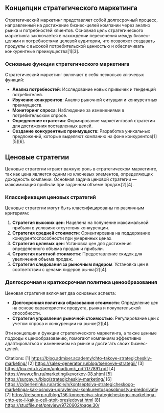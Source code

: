 ## Концепции стратегического маркетинга

Стратегический маркетинг представляет собой долгосрочный процесс, направленный на достижение бизнес-целей компании через анализ рынка и потребностей клиентов. Основная цель стратегического маркетинга заключается в нахождении пересечения между бизнес-целями и потребностями целевой аудитории, что позволяет создавать продукты с высокой потребительской ценностью и обеспечивать конкурентные преимущества[1][3].

### Основные функции стратегического маркетинга

Стратегический маркетинг включает в себя несколько ключевых функций:

- **Анализ потребностей**: Исследование новых привычек и тенденций потребителей.
- **Изучение конкурентов**: Анализ рыночной ситуации и конкурентных преимуществ.
- **Мониторинг спроса**: Наблюдение за изменениями в потребительском спросе.
- **Определение стратегии**: Формирование маркетинговой стратегии для достижения поставленных целей.
- **Создание конкурентных преимуществ**: Разработка уникальных предложений, которые выделяют компанию на фоне конкурентов[1][5][6].

## Ценовые стратегии

Ценовые стратегии играют важную роль в стратегическом маркетинге, так как цена является одним из ключевых элементов, определяющих доходность компании. Основная задача ценовой стратегии — максимизация прибыли при заданном объеме продаж[2][4].

### Классификация ценовых стратегий

Ценовые стратегии могут быть классифицированы по различным критериям:

1. **Стратегия высоких цен**: Нацелена на получение максимальной прибыли в условиях отсутствия конкуренции.
2. **Стратегия средней стоимости**: Ориентирована на поддержание конкурентоспособности при умеренных ценах.
3. **Стратегия целевых цен**: Установка цен для достижения определенного объема продаж и прибыли.
4. **Стратегия льготной стоимости**: Предоставление скидок для увеличения объема продаж.
5. **Стратегия следования за рыночным лидером**: Установка цен в соответствии с ценами лидеров рынка[2][4].

### Долгосрочная и краткосрочная политика ценообразования

Ценовая стратегия включает два основных аспекта:

- **Долгосрочная политика образования стоимости**: Определение цен на основе характеристик продукта, рынка и покупательской способности.
- **Стратегия управления рыночной стоимостью**: Регулирование цен с учетом спроса и конкуренции на рынке[2][4].

Эти концепции и функции стратегического маркетинга, а также ценные подходы к ценообразованию, помогают компаниям эффективно адаптироваться к изменениям на рынке и достигать своих бизнес-целей.

Citations:
[1] https://blog.admixer.academy/chto-takoye-strategicheskiy-marketing/
[2] https://sales-generator.ru/blog/tsenovye-strategii/
[3] https://tou.edu.kz/arm/upload/umk_pdf/177891.pdf
[4] https://www.cfin.ru/marketing/kevorkov-08.shtml
[5] https://surgay.ru/blog/strategicheskiy-marketing/
[6] https://cyberleninka.ru/article/n/kontseptsiya-strategicheskogo-marketinga-kak-osnova-upravleniya-konkurentosposobnostyu-predpriyatiy
[7] https://retscorp.ru/blog/156-koncepciya-strategicheskogo-marketinga-chto-eto-i-kakie-celi-stoit-presledovat.html
[8] https://studfile.net/preview/9720602/page:30/